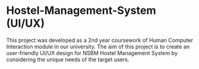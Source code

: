 # Hostel-Management-System (UI/UX)

This project was developed as a 2nd year coursework of Human Computer Interaction module in our university. 
The aim of this project is to create an user-friendly UI/UX design for NSBM Hostel Management System 
by considering the unique needs of the target users.
